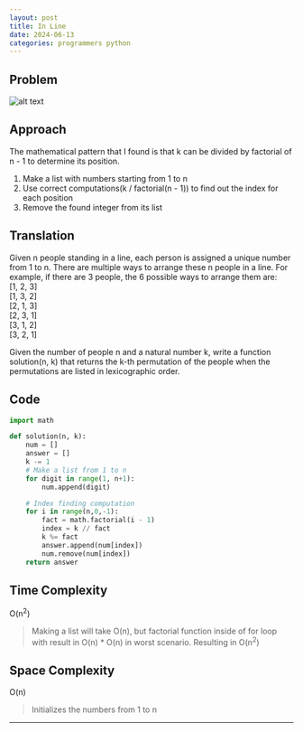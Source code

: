 ```yaml
---
layout: post
title: In Line
date: 2024-06-13
categories: programmers python
---
```


## Problem
![alt text](/blog/public/img/InLine.png)

## Approach
The mathematical pattern that I found is that k can be divided by factorial of n - 1 to determine its position.

1. Make a list with numbers starting from 1 to n
2. Use correct computations(k / factorial(n - 1)) to find out the index for each position
3. Remove the found integer from its list

## Translation
Given n people standing in a line, each person is assigned a unique number from 1 to n. There are multiple ways to arrange these n people in a line. For example, if there are 3 people, the 6 possible ways to arrange them are:  
[1, 2, 3]<br>
[1, 3, 2]<br>
[2, 1, 3]<br>
[2, 3, 1]<br>
[3, 1, 2]<br>
[3, 2, 1]<br>

Given the number of people n and a natural number k, write a function solution(n, k) that returns the k-th permutation of the people when the permutations are listed in lexicographic order.

## Code
```python
import math

def solution(n, k):
    num = []
    answer = []
    k -= 1
    # Make a list from 1 to n
    for digit in range(1, n+1):
        num.append(digit)

    # Index finding computation
    for i in range(n,0,-1):
        fact = math.factorial(i - 1)
        index = k // fact
        k %= fact
        answer.append(num[index])
        num.remove(num[index])
    return answer
```

## Time Complexity
O(n<sup>2</sup>)
> Making a list will take O(n), but factorial function inside of for loop with result in O(n) * O(n) in worst scenario. Resulting in O(n<sup>2</sup>)

## Space Complexity
O(n)
> Initializes the numbers from 1 to n

---